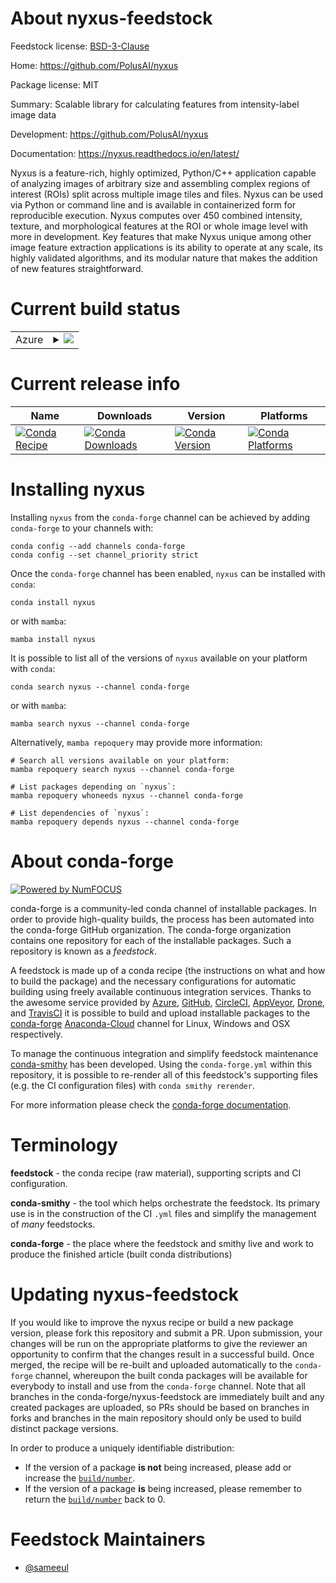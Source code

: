 About nyxus-feedstock
=====================

Feedstock license: [BSD-3-Clause](https://github.com/conda-forge/nyxus-feedstock/blob/main/LICENSE.txt)

Home: https://github.com/PolusAI/nyxus

Package license: MIT

Summary: Scalable library for calculating features from intensity-label image data

Development: https://github.com/PolusAI/nyxus

Documentation: https://nyxus.readthedocs.io/en/latest/

Nyxus is a feature-rich, highly optimized, Python/C++ application capable of analyzing images
of arbitrary size and assembling complex regions of interest (ROIs) split across multiple image
tiles and files. Nyxus can be used via Python or command line and is available in containerized
form for reproducible execution. Nyxus computes over 450 combined intensity, texture, and
morphological features at the ROI or whole image level with more in development.
Key features that make Nyxus unique among other image feature extraction applications is its
ability to operate at any scale, its highly validated algorithms,
and its modular nature that makes the addition of new features straightforward.


Current build status
====================


<table>
    
  <tr>
    <td>Azure</td>
    <td>
      <details>
        <summary>
          <a href="https://dev.azure.com/conda-forge/feedstock-builds/_build/latest?definitionId=17790&branchName=main">
            <img src="https://dev.azure.com/conda-forge/feedstock-builds/_apis/build/status/nyxus-feedstock?branchName=main">
          </a>
        </summary>
        <table>
          <thead><tr><th>Variant</th><th>Status</th></tr></thead>
          <tbody><tr>
              <td>linux_64_c_compiler_version10cuda_compilernvcccuda_compiler_version11.2cxx_compiler_version10libarrow10.0.1numpy1.22python3.10.____cpython</td>
              <td>
                <a href="https://dev.azure.com/conda-forge/feedstock-builds/_build/latest?definitionId=17790&branchName=main">
                  <img src="https://dev.azure.com/conda-forge/feedstock-builds/_apis/build/status/nyxus-feedstock?branchName=main&jobName=linux&configuration=linux%20linux_64_c_compiler_version10cuda_compilernvcccuda_compiler_version11.2cxx_compiler_version10libarrow10.0.1numpy1.22python3.10.____cpython" alt="variant">
                </a>
              </td>
            </tr><tr>
              <td>linux_64_c_compiler_version10cuda_compilernvcccuda_compiler_version11.2cxx_compiler_version10libarrow10.0.1numpy1.22python3.8.____cpython</td>
              <td>
                <a href="https://dev.azure.com/conda-forge/feedstock-builds/_build/latest?definitionId=17790&branchName=main">
                  <img src="https://dev.azure.com/conda-forge/feedstock-builds/_apis/build/status/nyxus-feedstock?branchName=main&jobName=linux&configuration=linux%20linux_64_c_compiler_version10cuda_compilernvcccuda_compiler_version11.2cxx_compiler_version10libarrow10.0.1numpy1.22python3.8.____cpython" alt="variant">
                </a>
              </td>
            </tr><tr>
              <td>linux_64_c_compiler_version10cuda_compilernvcccuda_compiler_version11.2cxx_compiler_version10libarrow10.0.1numpy1.22python3.9.____cpython</td>
              <td>
                <a href="https://dev.azure.com/conda-forge/feedstock-builds/_build/latest?definitionId=17790&branchName=main">
                  <img src="https://dev.azure.com/conda-forge/feedstock-builds/_apis/build/status/nyxus-feedstock?branchName=main&jobName=linux&configuration=linux%20linux_64_c_compiler_version10cuda_compilernvcccuda_compiler_version11.2cxx_compiler_version10libarrow10.0.1numpy1.22python3.9.____cpython" alt="variant">
                </a>
              </td>
            </tr><tr>
              <td>linux_64_c_compiler_version10cuda_compilernvcccuda_compiler_version11.2cxx_compiler_version10libarrow10.0.1numpy1.23python3.11.____cpython</td>
              <td>
                <a href="https://dev.azure.com/conda-forge/feedstock-builds/_build/latest?definitionId=17790&branchName=main">
                  <img src="https://dev.azure.com/conda-forge/feedstock-builds/_apis/build/status/nyxus-feedstock?branchName=main&jobName=linux&configuration=linux%20linux_64_c_compiler_version10cuda_compilernvcccuda_compiler_version11.2cxx_compiler_version10libarrow10.0.1numpy1.23python3.11.____cpython" alt="variant">
                </a>
              </td>
            </tr><tr>
              <td>linux_64_c_compiler_version10cuda_compilernvcccuda_compiler_version11.2cxx_compiler_version10libarrow11.0.0numpy1.22python3.10.____cpython</td>
              <td>
                <a href="https://dev.azure.com/conda-forge/feedstock-builds/_build/latest?definitionId=17790&branchName=main">
                  <img src="https://dev.azure.com/conda-forge/feedstock-builds/_apis/build/status/nyxus-feedstock?branchName=main&jobName=linux&configuration=linux%20linux_64_c_compiler_version10cuda_compilernvcccuda_compiler_version11.2cxx_compiler_version10libarrow11.0.0numpy1.22python3.10.____cpython" alt="variant">
                </a>
              </td>
            </tr><tr>
              <td>linux_64_c_compiler_version10cuda_compilernvcccuda_compiler_version11.2cxx_compiler_version10libarrow11.0.0numpy1.22python3.8.____cpython</td>
              <td>
                <a href="https://dev.azure.com/conda-forge/feedstock-builds/_build/latest?definitionId=17790&branchName=main">
                  <img src="https://dev.azure.com/conda-forge/feedstock-builds/_apis/build/status/nyxus-feedstock?branchName=main&jobName=linux&configuration=linux%20linux_64_c_compiler_version10cuda_compilernvcccuda_compiler_version11.2cxx_compiler_version10libarrow11.0.0numpy1.22python3.8.____cpython" alt="variant">
                </a>
              </td>
            </tr><tr>
              <td>linux_64_c_compiler_version10cuda_compilernvcccuda_compiler_version11.2cxx_compiler_version10libarrow11.0.0numpy1.22python3.9.____cpython</td>
              <td>
                <a href="https://dev.azure.com/conda-forge/feedstock-builds/_build/latest?definitionId=17790&branchName=main">
                  <img src="https://dev.azure.com/conda-forge/feedstock-builds/_apis/build/status/nyxus-feedstock?branchName=main&jobName=linux&configuration=linux%20linux_64_c_compiler_version10cuda_compilernvcccuda_compiler_version11.2cxx_compiler_version10libarrow11.0.0numpy1.22python3.9.____cpython" alt="variant">
                </a>
              </td>
            </tr><tr>
              <td>linux_64_c_compiler_version10cuda_compilernvcccuda_compiler_version11.2cxx_compiler_version10libarrow11.0.0numpy1.23python3.11.____cpython</td>
              <td>
                <a href="https://dev.azure.com/conda-forge/feedstock-builds/_build/latest?definitionId=17790&branchName=main">
                  <img src="https://dev.azure.com/conda-forge/feedstock-builds/_apis/build/status/nyxus-feedstock?branchName=main&jobName=linux&configuration=linux%20linux_64_c_compiler_version10cuda_compilernvcccuda_compiler_version11.2cxx_compiler_version10libarrow11.0.0numpy1.23python3.11.____cpython" alt="variant">
                </a>
              </td>
            </tr><tr>
              <td>linux_64_c_compiler_version10cuda_compilernvcccuda_compiler_version11.2cxx_compiler_version10libarrow12numpy1.22python3.10.____cpython</td>
              <td>
                <a href="https://dev.azure.com/conda-forge/feedstock-builds/_build/latest?definitionId=17790&branchName=main">
                  <img src="https://dev.azure.com/conda-forge/feedstock-builds/_apis/build/status/nyxus-feedstock?branchName=main&jobName=linux&configuration=linux%20linux_64_c_compiler_version10cuda_compilernvcccuda_compiler_version11.2cxx_compiler_version10libarrow12numpy1.22python3.10.____cpython" alt="variant">
                </a>
              </td>
            </tr><tr>
              <td>linux_64_c_compiler_version10cuda_compilernvcccuda_compiler_version11.2cxx_compiler_version10libarrow12numpy1.22python3.8.____cpython</td>
              <td>
                <a href="https://dev.azure.com/conda-forge/feedstock-builds/_build/latest?definitionId=17790&branchName=main">
                  <img src="https://dev.azure.com/conda-forge/feedstock-builds/_apis/build/status/nyxus-feedstock?branchName=main&jobName=linux&configuration=linux%20linux_64_c_compiler_version10cuda_compilernvcccuda_compiler_version11.2cxx_compiler_version10libarrow12numpy1.22python3.8.____cpython" alt="variant">
                </a>
              </td>
            </tr><tr>
              <td>linux_64_c_compiler_version10cuda_compilernvcccuda_compiler_version11.2cxx_compiler_version10libarrow12numpy1.22python3.9.____cpython</td>
              <td>
                <a href="https://dev.azure.com/conda-forge/feedstock-builds/_build/latest?definitionId=17790&branchName=main">
                  <img src="https://dev.azure.com/conda-forge/feedstock-builds/_apis/build/status/nyxus-feedstock?branchName=main&jobName=linux&configuration=linux%20linux_64_c_compiler_version10cuda_compilernvcccuda_compiler_version11.2cxx_compiler_version10libarrow12numpy1.22python3.9.____cpython" alt="variant">
                </a>
              </td>
            </tr><tr>
              <td>linux_64_c_compiler_version10cuda_compilernvcccuda_compiler_version11.2cxx_compiler_version10libarrow12numpy1.23python3.11.____cpython</td>
              <td>
                <a href="https://dev.azure.com/conda-forge/feedstock-builds/_build/latest?definitionId=17790&branchName=main">
                  <img src="https://dev.azure.com/conda-forge/feedstock-builds/_apis/build/status/nyxus-feedstock?branchName=main&jobName=linux&configuration=linux%20linux_64_c_compiler_version10cuda_compilernvcccuda_compiler_version11.2cxx_compiler_version10libarrow12numpy1.23python3.11.____cpython" alt="variant">
                </a>
              </td>
            </tr><tr>
              <td>linux_64_c_compiler_version10cuda_compilernvcccuda_compiler_version11.2cxx_compiler_version10libarrow13numpy1.22python3.10.____cpython</td>
              <td>
                <a href="https://dev.azure.com/conda-forge/feedstock-builds/_build/latest?definitionId=17790&branchName=main">
                  <img src="https://dev.azure.com/conda-forge/feedstock-builds/_apis/build/status/nyxus-feedstock?branchName=main&jobName=linux&configuration=linux%20linux_64_c_compiler_version10cuda_compilernvcccuda_compiler_version11.2cxx_compiler_version10libarrow13numpy1.22python3.10.____cpython" alt="variant">
                </a>
              </td>
            </tr><tr>
              <td>linux_64_c_compiler_version10cuda_compilernvcccuda_compiler_version11.2cxx_compiler_version10libarrow13numpy1.22python3.8.____cpython</td>
              <td>
                <a href="https://dev.azure.com/conda-forge/feedstock-builds/_build/latest?definitionId=17790&branchName=main">
                  <img src="https://dev.azure.com/conda-forge/feedstock-builds/_apis/build/status/nyxus-feedstock?branchName=main&jobName=linux&configuration=linux%20linux_64_c_compiler_version10cuda_compilernvcccuda_compiler_version11.2cxx_compiler_version10libarrow13numpy1.22python3.8.____cpython" alt="variant">
                </a>
              </td>
            </tr><tr>
              <td>linux_64_c_compiler_version10cuda_compilernvcccuda_compiler_version11.2cxx_compiler_version10libarrow13numpy1.22python3.9.____cpython</td>
              <td>
                <a href="https://dev.azure.com/conda-forge/feedstock-builds/_build/latest?definitionId=17790&branchName=main">
                  <img src="https://dev.azure.com/conda-forge/feedstock-builds/_apis/build/status/nyxus-feedstock?branchName=main&jobName=linux&configuration=linux%20linux_64_c_compiler_version10cuda_compilernvcccuda_compiler_version11.2cxx_compiler_version10libarrow13numpy1.22python3.9.____cpython" alt="variant">
                </a>
              </td>
            </tr><tr>
              <td>linux_64_c_compiler_version10cuda_compilernvcccuda_compiler_version11.2cxx_compiler_version10libarrow13numpy1.23python3.11.____cpython</td>
              <td>
                <a href="https://dev.azure.com/conda-forge/feedstock-builds/_build/latest?definitionId=17790&branchName=main">
                  <img src="https://dev.azure.com/conda-forge/feedstock-builds/_apis/build/status/nyxus-feedstock?branchName=main&jobName=linux&configuration=linux%20linux_64_c_compiler_version10cuda_compilernvcccuda_compiler_version11.2cxx_compiler_version10libarrow13numpy1.23python3.11.____cpython" alt="variant">
                </a>
              </td>
            </tr><tr>
              <td>linux_64_c_compiler_version11cuda_compilernvcccuda_compiler_version11.8cxx_compiler_version11libarrow10.0.1numpy1.22python3.10.____cpython</td>
              <td>
                <a href="https://dev.azure.com/conda-forge/feedstock-builds/_build/latest?definitionId=17790&branchName=main">
                  <img src="https://dev.azure.com/conda-forge/feedstock-builds/_apis/build/status/nyxus-feedstock?branchName=main&jobName=linux&configuration=linux%20linux_64_c_compiler_version11cuda_compilernvcccuda_compiler_version11.8cxx_compiler_version11libarrow10.0.1numpy1.22python3.10.____cpython" alt="variant">
                </a>
              </td>
            </tr><tr>
              <td>linux_64_c_compiler_version11cuda_compilernvcccuda_compiler_version11.8cxx_compiler_version11libarrow10.0.1numpy1.22python3.8.____cpython</td>
              <td>
                <a href="https://dev.azure.com/conda-forge/feedstock-builds/_build/latest?definitionId=17790&branchName=main">
                  <img src="https://dev.azure.com/conda-forge/feedstock-builds/_apis/build/status/nyxus-feedstock?branchName=main&jobName=linux&configuration=linux%20linux_64_c_compiler_version11cuda_compilernvcccuda_compiler_version11.8cxx_compiler_version11libarrow10.0.1numpy1.22python3.8.____cpython" alt="variant">
                </a>
              </td>
            </tr><tr>
              <td>linux_64_c_compiler_version11cuda_compilernvcccuda_compiler_version11.8cxx_compiler_version11libarrow10.0.1numpy1.22python3.9.____cpython</td>
              <td>
                <a href="https://dev.azure.com/conda-forge/feedstock-builds/_build/latest?definitionId=17790&branchName=main">
                  <img src="https://dev.azure.com/conda-forge/feedstock-builds/_apis/build/status/nyxus-feedstock?branchName=main&jobName=linux&configuration=linux%20linux_64_c_compiler_version11cuda_compilernvcccuda_compiler_version11.8cxx_compiler_version11libarrow10.0.1numpy1.22python3.9.____cpython" alt="variant">
                </a>
              </td>
            </tr><tr>
              <td>linux_64_c_compiler_version11cuda_compilernvcccuda_compiler_version11.8cxx_compiler_version11libarrow10.0.1numpy1.23python3.11.____cpython</td>
              <td>
                <a href="https://dev.azure.com/conda-forge/feedstock-builds/_build/latest?definitionId=17790&branchName=main">
                  <img src="https://dev.azure.com/conda-forge/feedstock-builds/_apis/build/status/nyxus-feedstock?branchName=main&jobName=linux&configuration=linux%20linux_64_c_compiler_version11cuda_compilernvcccuda_compiler_version11.8cxx_compiler_version11libarrow10.0.1numpy1.23python3.11.____cpython" alt="variant">
                </a>
              </td>
            </tr><tr>
              <td>linux_64_c_compiler_version11cuda_compilernvcccuda_compiler_version11.8cxx_compiler_version11libarrow11.0.0numpy1.22python3.10.____cpython</td>
              <td>
                <a href="https://dev.azure.com/conda-forge/feedstock-builds/_build/latest?definitionId=17790&branchName=main">
                  <img src="https://dev.azure.com/conda-forge/feedstock-builds/_apis/build/status/nyxus-feedstock?branchName=main&jobName=linux&configuration=linux%20linux_64_c_compiler_version11cuda_compilernvcccuda_compiler_version11.8cxx_compiler_version11libarrow11.0.0numpy1.22python3.10.____cpython" alt="variant">
                </a>
              </td>
            </tr><tr>
              <td>linux_64_c_compiler_version11cuda_compilernvcccuda_compiler_version11.8cxx_compiler_version11libarrow11.0.0numpy1.22python3.8.____cpython</td>
              <td>
                <a href="https://dev.azure.com/conda-forge/feedstock-builds/_build/latest?definitionId=17790&branchName=main">
                  <img src="https://dev.azure.com/conda-forge/feedstock-builds/_apis/build/status/nyxus-feedstock?branchName=main&jobName=linux&configuration=linux%20linux_64_c_compiler_version11cuda_compilernvcccuda_compiler_version11.8cxx_compiler_version11libarrow11.0.0numpy1.22python3.8.____cpython" alt="variant">
                </a>
              </td>
            </tr><tr>
              <td>linux_64_c_compiler_version11cuda_compilernvcccuda_compiler_version11.8cxx_compiler_version11libarrow11.0.0numpy1.22python3.9.____cpython</td>
              <td>
                <a href="https://dev.azure.com/conda-forge/feedstock-builds/_build/latest?definitionId=17790&branchName=main">
                  <img src="https://dev.azure.com/conda-forge/feedstock-builds/_apis/build/status/nyxus-feedstock?branchName=main&jobName=linux&configuration=linux%20linux_64_c_compiler_version11cuda_compilernvcccuda_compiler_version11.8cxx_compiler_version11libarrow11.0.0numpy1.22python3.9.____cpython" alt="variant">
                </a>
              </td>
            </tr><tr>
              <td>linux_64_c_compiler_version11cuda_compilernvcccuda_compiler_version11.8cxx_compiler_version11libarrow11.0.0numpy1.23python3.11.____cpython</td>
              <td>
                <a href="https://dev.azure.com/conda-forge/feedstock-builds/_build/latest?definitionId=17790&branchName=main">
                  <img src="https://dev.azure.com/conda-forge/feedstock-builds/_apis/build/status/nyxus-feedstock?branchName=main&jobName=linux&configuration=linux%20linux_64_c_compiler_version11cuda_compilernvcccuda_compiler_version11.8cxx_compiler_version11libarrow11.0.0numpy1.23python3.11.____cpython" alt="variant">
                </a>
              </td>
            </tr><tr>
              <td>linux_64_c_compiler_version11cuda_compilernvcccuda_compiler_version11.8cxx_compiler_version11libarrow12numpy1.22python3.10.____cpython</td>
              <td>
                <a href="https://dev.azure.com/conda-forge/feedstock-builds/_build/latest?definitionId=17790&branchName=main">
                  <img src="https://dev.azure.com/conda-forge/feedstock-builds/_apis/build/status/nyxus-feedstock?branchName=main&jobName=linux&configuration=linux%20linux_64_c_compiler_version11cuda_compilernvcccuda_compiler_version11.8cxx_compiler_version11libarrow12numpy1.22python3.10.____cpython" alt="variant">
                </a>
              </td>
            </tr><tr>
              <td>linux_64_c_compiler_version11cuda_compilernvcccuda_compiler_version11.8cxx_compiler_version11libarrow12numpy1.22python3.8.____cpython</td>
              <td>
                <a href="https://dev.azure.com/conda-forge/feedstock-builds/_build/latest?definitionId=17790&branchName=main">
                  <img src="https://dev.azure.com/conda-forge/feedstock-builds/_apis/build/status/nyxus-feedstock?branchName=main&jobName=linux&configuration=linux%20linux_64_c_compiler_version11cuda_compilernvcccuda_compiler_version11.8cxx_compiler_version11libarrow12numpy1.22python3.8.____cpython" alt="variant">
                </a>
              </td>
            </tr><tr>
              <td>linux_64_c_compiler_version11cuda_compilernvcccuda_compiler_version11.8cxx_compiler_version11libarrow12numpy1.22python3.9.____cpython</td>
              <td>
                <a href="https://dev.azure.com/conda-forge/feedstock-builds/_build/latest?definitionId=17790&branchName=main">
                  <img src="https://dev.azure.com/conda-forge/feedstock-builds/_apis/build/status/nyxus-feedstock?branchName=main&jobName=linux&configuration=linux%20linux_64_c_compiler_version11cuda_compilernvcccuda_compiler_version11.8cxx_compiler_version11libarrow12numpy1.22python3.9.____cpython" alt="variant">
                </a>
              </td>
            </tr><tr>
              <td>linux_64_c_compiler_version11cuda_compilernvcccuda_compiler_version11.8cxx_compiler_version11libarrow12numpy1.23python3.11.____cpython</td>
              <td>
                <a href="https://dev.azure.com/conda-forge/feedstock-builds/_build/latest?definitionId=17790&branchName=main">
                  <img src="https://dev.azure.com/conda-forge/feedstock-builds/_apis/build/status/nyxus-feedstock?branchName=main&jobName=linux&configuration=linux%20linux_64_c_compiler_version11cuda_compilernvcccuda_compiler_version11.8cxx_compiler_version11libarrow12numpy1.23python3.11.____cpython" alt="variant">
                </a>
              </td>
            </tr><tr>
              <td>linux_64_c_compiler_version11cuda_compilernvcccuda_compiler_version11.8cxx_compiler_version11libarrow13numpy1.22python3.10.____cpython</td>
              <td>
                <a href="https://dev.azure.com/conda-forge/feedstock-builds/_build/latest?definitionId=17790&branchName=main">
                  <img src="https://dev.azure.com/conda-forge/feedstock-builds/_apis/build/status/nyxus-feedstock?branchName=main&jobName=linux&configuration=linux%20linux_64_c_compiler_version11cuda_compilernvcccuda_compiler_version11.8cxx_compiler_version11libarrow13numpy1.22python3.10.____cpython" alt="variant">
                </a>
              </td>
            </tr><tr>
              <td>linux_64_c_compiler_version11cuda_compilernvcccuda_compiler_version11.8cxx_compiler_version11libarrow13numpy1.22python3.8.____cpython</td>
              <td>
                <a href="https://dev.azure.com/conda-forge/feedstock-builds/_build/latest?definitionId=17790&branchName=main">
                  <img src="https://dev.azure.com/conda-forge/feedstock-builds/_apis/build/status/nyxus-feedstock?branchName=main&jobName=linux&configuration=linux%20linux_64_c_compiler_version11cuda_compilernvcccuda_compiler_version11.8cxx_compiler_version11libarrow13numpy1.22python3.8.____cpython" alt="variant">
                </a>
              </td>
            </tr><tr>
              <td>linux_64_c_compiler_version11cuda_compilernvcccuda_compiler_version11.8cxx_compiler_version11libarrow13numpy1.22python3.9.____cpython</td>
              <td>
                <a href="https://dev.azure.com/conda-forge/feedstock-builds/_build/latest?definitionId=17790&branchName=main">
                  <img src="https://dev.azure.com/conda-forge/feedstock-builds/_apis/build/status/nyxus-feedstock?branchName=main&jobName=linux&configuration=linux%20linux_64_c_compiler_version11cuda_compilernvcccuda_compiler_version11.8cxx_compiler_version11libarrow13numpy1.22python3.9.____cpython" alt="variant">
                </a>
              </td>
            </tr><tr>
              <td>linux_64_c_compiler_version11cuda_compilernvcccuda_compiler_version11.8cxx_compiler_version11libarrow13numpy1.23python3.11.____cpython</td>
              <td>
                <a href="https://dev.azure.com/conda-forge/feedstock-builds/_build/latest?definitionId=17790&branchName=main">
                  <img src="https://dev.azure.com/conda-forge/feedstock-builds/_apis/build/status/nyxus-feedstock?branchName=main&jobName=linux&configuration=linux%20linux_64_c_compiler_version11cuda_compilernvcccuda_compiler_version11.8cxx_compiler_version11libarrow13numpy1.23python3.11.____cpython" alt="variant">
                </a>
              </td>
            </tr><tr>
              <td>linux_64_c_compiler_version12cuda_compilerNonecuda_compiler_versionNonecxx_compiler_version12libarrow10.0.1numpy1.22python3.10.____cpython</td>
              <td>
                <a href="https://dev.azure.com/conda-forge/feedstock-builds/_build/latest?definitionId=17790&branchName=main">
                  <img src="https://dev.azure.com/conda-forge/feedstock-builds/_apis/build/status/nyxus-feedstock?branchName=main&jobName=linux&configuration=linux%20linux_64_c_compiler_version12cuda_compilerNonecuda_compiler_versionNonecxx_compiler_version12libarrow10.0.1numpy1.22python3.10.____cpython" alt="variant">
                </a>
              </td>
            </tr><tr>
              <td>linux_64_c_compiler_version12cuda_compilerNonecuda_compiler_versionNonecxx_compiler_version12libarrow10.0.1numpy1.22python3.8.____cpython</td>
              <td>
                <a href="https://dev.azure.com/conda-forge/feedstock-builds/_build/latest?definitionId=17790&branchName=main">
                  <img src="https://dev.azure.com/conda-forge/feedstock-builds/_apis/build/status/nyxus-feedstock?branchName=main&jobName=linux&configuration=linux%20linux_64_c_compiler_version12cuda_compilerNonecuda_compiler_versionNonecxx_compiler_version12libarrow10.0.1numpy1.22python3.8.____cpython" alt="variant">
                </a>
              </td>
            </tr><tr>
              <td>linux_64_c_compiler_version12cuda_compilerNonecuda_compiler_versionNonecxx_compiler_version12libarrow10.0.1numpy1.22python3.9.____cpython</td>
              <td>
                <a href="https://dev.azure.com/conda-forge/feedstock-builds/_build/latest?definitionId=17790&branchName=main">
                  <img src="https://dev.azure.com/conda-forge/feedstock-builds/_apis/build/status/nyxus-feedstock?branchName=main&jobName=linux&configuration=linux%20linux_64_c_compiler_version12cuda_compilerNonecuda_compiler_versionNonecxx_compiler_version12libarrow10.0.1numpy1.22python3.9.____cpython" alt="variant">
                </a>
              </td>
            </tr><tr>
              <td>linux_64_c_compiler_version12cuda_compilerNonecuda_compiler_versionNonecxx_compiler_version12libarrow10.0.1numpy1.23python3.11.____cpython</td>
              <td>
                <a href="https://dev.azure.com/conda-forge/feedstock-builds/_build/latest?definitionId=17790&branchName=main">
                  <img src="https://dev.azure.com/conda-forge/feedstock-builds/_apis/build/status/nyxus-feedstock?branchName=main&jobName=linux&configuration=linux%20linux_64_c_compiler_version12cuda_compilerNonecuda_compiler_versionNonecxx_compiler_version12libarrow10.0.1numpy1.23python3.11.____cpython" alt="variant">
                </a>
              </td>
            </tr><tr>
              <td>linux_64_c_compiler_version12cuda_compilerNonecuda_compiler_versionNonecxx_compiler_version12libarrow11.0.0numpy1.22python3.10.____cpython</td>
              <td>
                <a href="https://dev.azure.com/conda-forge/feedstock-builds/_build/latest?definitionId=17790&branchName=main">
                  <img src="https://dev.azure.com/conda-forge/feedstock-builds/_apis/build/status/nyxus-feedstock?branchName=main&jobName=linux&configuration=linux%20linux_64_c_compiler_version12cuda_compilerNonecuda_compiler_versionNonecxx_compiler_version12libarrow11.0.0numpy1.22python3.10.____cpython" alt="variant">
                </a>
              </td>
            </tr><tr>
              <td>linux_64_c_compiler_version12cuda_compilerNonecuda_compiler_versionNonecxx_compiler_version12libarrow11.0.0numpy1.22python3.8.____cpython</td>
              <td>
                <a href="https://dev.azure.com/conda-forge/feedstock-builds/_build/latest?definitionId=17790&branchName=main">
                  <img src="https://dev.azure.com/conda-forge/feedstock-builds/_apis/build/status/nyxus-feedstock?branchName=main&jobName=linux&configuration=linux%20linux_64_c_compiler_version12cuda_compilerNonecuda_compiler_versionNonecxx_compiler_version12libarrow11.0.0numpy1.22python3.8.____cpython" alt="variant">
                </a>
              </td>
            </tr><tr>
              <td>linux_64_c_compiler_version12cuda_compilerNonecuda_compiler_versionNonecxx_compiler_version12libarrow11.0.0numpy1.22python3.9.____cpython</td>
              <td>
                <a href="https://dev.azure.com/conda-forge/feedstock-builds/_build/latest?definitionId=17790&branchName=main">
                  <img src="https://dev.azure.com/conda-forge/feedstock-builds/_apis/build/status/nyxus-feedstock?branchName=main&jobName=linux&configuration=linux%20linux_64_c_compiler_version12cuda_compilerNonecuda_compiler_versionNonecxx_compiler_version12libarrow11.0.0numpy1.22python3.9.____cpython" alt="variant">
                </a>
              </td>
            </tr><tr>
              <td>linux_64_c_compiler_version12cuda_compilerNonecuda_compiler_versionNonecxx_compiler_version12libarrow11.0.0numpy1.23python3.11.____cpython</td>
              <td>
                <a href="https://dev.azure.com/conda-forge/feedstock-builds/_build/latest?definitionId=17790&branchName=main">
                  <img src="https://dev.azure.com/conda-forge/feedstock-builds/_apis/build/status/nyxus-feedstock?branchName=main&jobName=linux&configuration=linux%20linux_64_c_compiler_version12cuda_compilerNonecuda_compiler_versionNonecxx_compiler_version12libarrow11.0.0numpy1.23python3.11.____cpython" alt="variant">
                </a>
              </td>
            </tr><tr>
              <td>linux_64_c_compiler_version12cuda_compilerNonecuda_compiler_versionNonecxx_compiler_version12libarrow12numpy1.22python3.10.____cpython</td>
              <td>
                <a href="https://dev.azure.com/conda-forge/feedstock-builds/_build/latest?definitionId=17790&branchName=main">
                  <img src="https://dev.azure.com/conda-forge/feedstock-builds/_apis/build/status/nyxus-feedstock?branchName=main&jobName=linux&configuration=linux%20linux_64_c_compiler_version12cuda_compilerNonecuda_compiler_versionNonecxx_compiler_version12libarrow12numpy1.22python3.10.____cpython" alt="variant">
                </a>
              </td>
            </tr><tr>
              <td>linux_64_c_compiler_version12cuda_compilerNonecuda_compiler_versionNonecxx_compiler_version12libarrow12numpy1.22python3.8.____cpython</td>
              <td>
                <a href="https://dev.azure.com/conda-forge/feedstock-builds/_build/latest?definitionId=17790&branchName=main">
                  <img src="https://dev.azure.com/conda-forge/feedstock-builds/_apis/build/status/nyxus-feedstock?branchName=main&jobName=linux&configuration=linux%20linux_64_c_compiler_version12cuda_compilerNonecuda_compiler_versionNonecxx_compiler_version12libarrow12numpy1.22python3.8.____cpython" alt="variant">
                </a>
              </td>
            </tr><tr>
              <td>linux_64_c_compiler_version12cuda_compilerNonecuda_compiler_versionNonecxx_compiler_version12libarrow12numpy1.22python3.9.____cpython</td>
              <td>
                <a href="https://dev.azure.com/conda-forge/feedstock-builds/_build/latest?definitionId=17790&branchName=main">
                  <img src="https://dev.azure.com/conda-forge/feedstock-builds/_apis/build/status/nyxus-feedstock?branchName=main&jobName=linux&configuration=linux%20linux_64_c_compiler_version12cuda_compilerNonecuda_compiler_versionNonecxx_compiler_version12libarrow12numpy1.22python3.9.____cpython" alt="variant">
                </a>
              </td>
            </tr><tr>
              <td>linux_64_c_compiler_version12cuda_compilerNonecuda_compiler_versionNonecxx_compiler_version12libarrow12numpy1.23python3.11.____cpython</td>
              <td>
                <a href="https://dev.azure.com/conda-forge/feedstock-builds/_build/latest?definitionId=17790&branchName=main">
                  <img src="https://dev.azure.com/conda-forge/feedstock-builds/_apis/build/status/nyxus-feedstock?branchName=main&jobName=linux&configuration=linux%20linux_64_c_compiler_version12cuda_compilerNonecuda_compiler_versionNonecxx_compiler_version12libarrow12numpy1.23python3.11.____cpython" alt="variant">
                </a>
              </td>
            </tr><tr>
              <td>linux_64_c_compiler_version12cuda_compilerNonecuda_compiler_versionNonecxx_compiler_version12libarrow13numpy1.22python3.10.____cpython</td>
              <td>
                <a href="https://dev.azure.com/conda-forge/feedstock-builds/_build/latest?definitionId=17790&branchName=main">
                  <img src="https://dev.azure.com/conda-forge/feedstock-builds/_apis/build/status/nyxus-feedstock?branchName=main&jobName=linux&configuration=linux%20linux_64_c_compiler_version12cuda_compilerNonecuda_compiler_versionNonecxx_compiler_version12libarrow13numpy1.22python3.10.____cpython" alt="variant">
                </a>
              </td>
            </tr><tr>
              <td>linux_64_c_compiler_version12cuda_compilerNonecuda_compiler_versionNonecxx_compiler_version12libarrow13numpy1.22python3.8.____cpython</td>
              <td>
                <a href="https://dev.azure.com/conda-forge/feedstock-builds/_build/latest?definitionId=17790&branchName=main">
                  <img src="https://dev.azure.com/conda-forge/feedstock-builds/_apis/build/status/nyxus-feedstock?branchName=main&jobName=linux&configuration=linux%20linux_64_c_compiler_version12cuda_compilerNonecuda_compiler_versionNonecxx_compiler_version12libarrow13numpy1.22python3.8.____cpython" alt="variant">
                </a>
              </td>
            </tr><tr>
              <td>linux_64_c_compiler_version12cuda_compilerNonecuda_compiler_versionNonecxx_compiler_version12libarrow13numpy1.22python3.9.____cpython</td>
              <td>
                <a href="https://dev.azure.com/conda-forge/feedstock-builds/_build/latest?definitionId=17790&branchName=main">
                  <img src="https://dev.azure.com/conda-forge/feedstock-builds/_apis/build/status/nyxus-feedstock?branchName=main&jobName=linux&configuration=linux%20linux_64_c_compiler_version12cuda_compilerNonecuda_compiler_versionNonecxx_compiler_version12libarrow13numpy1.22python3.9.____cpython" alt="variant">
                </a>
              </td>
            </tr><tr>
              <td>linux_64_c_compiler_version12cuda_compilerNonecuda_compiler_versionNonecxx_compiler_version12libarrow13numpy1.23python3.11.____cpython</td>
              <td>
                <a href="https://dev.azure.com/conda-forge/feedstock-builds/_build/latest?definitionId=17790&branchName=main">
                  <img src="https://dev.azure.com/conda-forge/feedstock-builds/_apis/build/status/nyxus-feedstock?branchName=main&jobName=linux&configuration=linux%20linux_64_c_compiler_version12cuda_compilerNonecuda_compiler_versionNonecxx_compiler_version12libarrow13numpy1.23python3.11.____cpython" alt="variant">
                </a>
              </td>
            </tr><tr>
              <td>linux_64_c_compiler_version12cuda_compilercuda-nvcccuda_compiler_version12.0cxx_compiler_version12libarrow10.0.1numpy1.22python3.10.____cpython</td>
              <td>
                <a href="https://dev.azure.com/conda-forge/feedstock-builds/_build/latest?definitionId=17790&branchName=main">
                  <img src="https://dev.azure.com/conda-forge/feedstock-builds/_apis/build/status/nyxus-feedstock?branchName=main&jobName=linux&configuration=linux%20linux_64_c_compiler_version12cuda_compilercuda-nvcccuda_compiler_version12.0cxx_compiler_version12libarrow10.0.1numpy1.22python3.10.____cpython" alt="variant">
                </a>
              </td>
            </tr><tr>
              <td>linux_64_c_compiler_version12cuda_compilercuda-nvcccuda_compiler_version12.0cxx_compiler_version12libarrow10.0.1numpy1.22python3.8.____cpython</td>
              <td>
                <a href="https://dev.azure.com/conda-forge/feedstock-builds/_build/latest?definitionId=17790&branchName=main">
                  <img src="https://dev.azure.com/conda-forge/feedstock-builds/_apis/build/status/nyxus-feedstock?branchName=main&jobName=linux&configuration=linux%20linux_64_c_compiler_version12cuda_compilercuda-nvcccuda_compiler_version12.0cxx_compiler_version12libarrow10.0.1numpy1.22python3.8.____cpython" alt="variant">
                </a>
              </td>
            </tr><tr>
              <td>linux_64_c_compiler_version12cuda_compilercuda-nvcccuda_compiler_version12.0cxx_compiler_version12libarrow10.0.1numpy1.22python3.9.____cpython</td>
              <td>
                <a href="https://dev.azure.com/conda-forge/feedstock-builds/_build/latest?definitionId=17790&branchName=main">
                  <img src="https://dev.azure.com/conda-forge/feedstock-builds/_apis/build/status/nyxus-feedstock?branchName=main&jobName=linux&configuration=linux%20linux_64_c_compiler_version12cuda_compilercuda-nvcccuda_compiler_version12.0cxx_compiler_version12libarrow10.0.1numpy1.22python3.9.____cpython" alt="variant">
                </a>
              </td>
            </tr><tr>
              <td>linux_64_c_compiler_version12cuda_compilercuda-nvcccuda_compiler_version12.0cxx_compiler_version12libarrow10.0.1numpy1.23python3.11.____cpython</td>
              <td>
                <a href="https://dev.azure.com/conda-forge/feedstock-builds/_build/latest?definitionId=17790&branchName=main">
                  <img src="https://dev.azure.com/conda-forge/feedstock-builds/_apis/build/status/nyxus-feedstock?branchName=main&jobName=linux&configuration=linux%20linux_64_c_compiler_version12cuda_compilercuda-nvcccuda_compiler_version12.0cxx_compiler_version12libarrow10.0.1numpy1.23python3.11.____cpython" alt="variant">
                </a>
              </td>
            </tr><tr>
              <td>linux_64_c_compiler_version12cuda_compilercuda-nvcccuda_compiler_version12.0cxx_compiler_version12libarrow11.0.0numpy1.22python3.10.____cpython</td>
              <td>
                <a href="https://dev.azure.com/conda-forge/feedstock-builds/_build/latest?definitionId=17790&branchName=main">
                  <img src="https://dev.azure.com/conda-forge/feedstock-builds/_apis/build/status/nyxus-feedstock?branchName=main&jobName=linux&configuration=linux%20linux_64_c_compiler_version12cuda_compilercuda-nvcccuda_compiler_version12.0cxx_compiler_version12libarrow11.0.0numpy1.22python3.10.____cpython" alt="variant">
                </a>
              </td>
            </tr><tr>
              <td>linux_64_c_compiler_version12cuda_compilercuda-nvcccuda_compiler_version12.0cxx_compiler_version12libarrow11.0.0numpy1.22python3.8.____cpython</td>
              <td>
                <a href="https://dev.azure.com/conda-forge/feedstock-builds/_build/latest?definitionId=17790&branchName=main">
                  <img src="https://dev.azure.com/conda-forge/feedstock-builds/_apis/build/status/nyxus-feedstock?branchName=main&jobName=linux&configuration=linux%20linux_64_c_compiler_version12cuda_compilercuda-nvcccuda_compiler_version12.0cxx_compiler_version12libarrow11.0.0numpy1.22python3.8.____cpython" alt="variant">
                </a>
              </td>
            </tr><tr>
              <td>linux_64_c_compiler_version12cuda_compilercuda-nvcccuda_compiler_version12.0cxx_compiler_version12libarrow11.0.0numpy1.22python3.9.____cpython</td>
              <td>
                <a href="https://dev.azure.com/conda-forge/feedstock-builds/_build/latest?definitionId=17790&branchName=main">
                  <img src="https://dev.azure.com/conda-forge/feedstock-builds/_apis/build/status/nyxus-feedstock?branchName=main&jobName=linux&configuration=linux%20linux_64_c_compiler_version12cuda_compilercuda-nvcccuda_compiler_version12.0cxx_compiler_version12libarrow11.0.0numpy1.22python3.9.____cpython" alt="variant">
                </a>
              </td>
            </tr><tr>
              <td>linux_64_c_compiler_version12cuda_compilercuda-nvcccuda_compiler_version12.0cxx_compiler_version12libarrow11.0.0numpy1.23python3.11.____cpython</td>
              <td>
                <a href="https://dev.azure.com/conda-forge/feedstock-builds/_build/latest?definitionId=17790&branchName=main">
                  <img src="https://dev.azure.com/conda-forge/feedstock-builds/_apis/build/status/nyxus-feedstock?branchName=main&jobName=linux&configuration=linux%20linux_64_c_compiler_version12cuda_compilercuda-nvcccuda_compiler_version12.0cxx_compiler_version12libarrow11.0.0numpy1.23python3.11.____cpython" alt="variant">
                </a>
              </td>
            </tr><tr>
              <td>linux_64_c_compiler_version12cuda_compilercuda-nvcccuda_compiler_version12.0cxx_compiler_version12libarrow12numpy1.22python3.10.____cpython</td>
              <td>
                <a href="https://dev.azure.com/conda-forge/feedstock-builds/_build/latest?definitionId=17790&branchName=main">
                  <img src="https://dev.azure.com/conda-forge/feedstock-builds/_apis/build/status/nyxus-feedstock?branchName=main&jobName=linux&configuration=linux%20linux_64_c_compiler_version12cuda_compilercuda-nvcccuda_compiler_version12.0cxx_compiler_version12libarrow12numpy1.22python3.10.____cpython" alt="variant">
                </a>
              </td>
            </tr><tr>
              <td>linux_64_c_compiler_version12cuda_compilercuda-nvcccuda_compiler_version12.0cxx_compiler_version12libarrow12numpy1.22python3.8.____cpython</td>
              <td>
                <a href="https://dev.azure.com/conda-forge/feedstock-builds/_build/latest?definitionId=17790&branchName=main">
                  <img src="https://dev.azure.com/conda-forge/feedstock-builds/_apis/build/status/nyxus-feedstock?branchName=main&jobName=linux&configuration=linux%20linux_64_c_compiler_version12cuda_compilercuda-nvcccuda_compiler_version12.0cxx_compiler_version12libarrow12numpy1.22python3.8.____cpython" alt="variant">
                </a>
              </td>
            </tr><tr>
              <td>linux_64_c_compiler_version12cuda_compilercuda-nvcccuda_compiler_version12.0cxx_compiler_version12libarrow12numpy1.22python3.9.____cpython</td>
              <td>
                <a href="https://dev.azure.com/conda-forge/feedstock-builds/_build/latest?definitionId=17790&branchName=main">
                  <img src="https://dev.azure.com/conda-forge/feedstock-builds/_apis/build/status/nyxus-feedstock?branchName=main&jobName=linux&configuration=linux%20linux_64_c_compiler_version12cuda_compilercuda-nvcccuda_compiler_version12.0cxx_compiler_version12libarrow12numpy1.22python3.9.____cpython" alt="variant">
                </a>
              </td>
            </tr><tr>
              <td>linux_64_c_compiler_version12cuda_compilercuda-nvcccuda_compiler_version12.0cxx_compiler_version12libarrow12numpy1.23python3.11.____cpython</td>
              <td>
                <a href="https://dev.azure.com/conda-forge/feedstock-builds/_build/latest?definitionId=17790&branchName=main">
                  <img src="https://dev.azure.com/conda-forge/feedstock-builds/_apis/build/status/nyxus-feedstock?branchName=main&jobName=linux&configuration=linux%20linux_64_c_compiler_version12cuda_compilercuda-nvcccuda_compiler_version12.0cxx_compiler_version12libarrow12numpy1.23python3.11.____cpython" alt="variant">
                </a>
              </td>
            </tr><tr>
              <td>linux_64_c_compiler_version12cuda_compilercuda-nvcccuda_compiler_version12.0cxx_compiler_version12libarrow13numpy1.22python3.10.____cpython</td>
              <td>
                <a href="https://dev.azure.com/conda-forge/feedstock-builds/_build/latest?definitionId=17790&branchName=main">
                  <img src="https://dev.azure.com/conda-forge/feedstock-builds/_apis/build/status/nyxus-feedstock?branchName=main&jobName=linux&configuration=linux%20linux_64_c_compiler_version12cuda_compilercuda-nvcccuda_compiler_version12.0cxx_compiler_version12libarrow13numpy1.22python3.10.____cpython" alt="variant">
                </a>
              </td>
            </tr><tr>
              <td>linux_64_c_compiler_version12cuda_compilercuda-nvcccuda_compiler_version12.0cxx_compiler_version12libarrow13numpy1.22python3.8.____cpython</td>
              <td>
                <a href="https://dev.azure.com/conda-forge/feedstock-builds/_build/latest?definitionId=17790&branchName=main">
                  <img src="https://dev.azure.com/conda-forge/feedstock-builds/_apis/build/status/nyxus-feedstock?branchName=main&jobName=linux&configuration=linux%20linux_64_c_compiler_version12cuda_compilercuda-nvcccuda_compiler_version12.0cxx_compiler_version12libarrow13numpy1.22python3.8.____cpython" alt="variant">
                </a>
              </td>
            </tr><tr>
              <td>linux_64_c_compiler_version12cuda_compilercuda-nvcccuda_compiler_version12.0cxx_compiler_version12libarrow13numpy1.22python3.9.____cpython</td>
              <td>
                <a href="https://dev.azure.com/conda-forge/feedstock-builds/_build/latest?definitionId=17790&branchName=main">
                  <img src="https://dev.azure.com/conda-forge/feedstock-builds/_apis/build/status/nyxus-feedstock?branchName=main&jobName=linux&configuration=linux%20linux_64_c_compiler_version12cuda_compilercuda-nvcccuda_compiler_version12.0cxx_compiler_version12libarrow13numpy1.22python3.9.____cpython" alt="variant">
                </a>
              </td>
            </tr><tr>
              <td>linux_64_c_compiler_version12cuda_compilercuda-nvcccuda_compiler_version12.0cxx_compiler_version12libarrow13numpy1.23python3.11.____cpython</td>
              <td>
                <a href="https://dev.azure.com/conda-forge/feedstock-builds/_build/latest?definitionId=17790&branchName=main">
                  <img src="https://dev.azure.com/conda-forge/feedstock-builds/_apis/build/status/nyxus-feedstock?branchName=main&jobName=linux&configuration=linux%20linux_64_c_compiler_version12cuda_compilercuda-nvcccuda_compiler_version12.0cxx_compiler_version12libarrow13numpy1.23python3.11.____cpython" alt="variant">
                </a>
              </td>
            </tr><tr>
              <td>osx_64_libarrow10.0.1numpy1.22python3.10.____cpython</td>
              <td>
                <a href="https://dev.azure.com/conda-forge/feedstock-builds/_build/latest?definitionId=17790&branchName=main">
                  <img src="https://dev.azure.com/conda-forge/feedstock-builds/_apis/build/status/nyxus-feedstock?branchName=main&jobName=osx&configuration=osx%20osx_64_libarrow10.0.1numpy1.22python3.10.____cpython" alt="variant">
                </a>
              </td>
            </tr><tr>
              <td>osx_64_libarrow10.0.1numpy1.22python3.8.____cpython</td>
              <td>
                <a href="https://dev.azure.com/conda-forge/feedstock-builds/_build/latest?definitionId=17790&branchName=main">
                  <img src="https://dev.azure.com/conda-forge/feedstock-builds/_apis/build/status/nyxus-feedstock?branchName=main&jobName=osx&configuration=osx%20osx_64_libarrow10.0.1numpy1.22python3.8.____cpython" alt="variant">
                </a>
              </td>
            </tr><tr>
              <td>osx_64_libarrow10.0.1numpy1.22python3.9.____cpython</td>
              <td>
                <a href="https://dev.azure.com/conda-forge/feedstock-builds/_build/latest?definitionId=17790&branchName=main">
                  <img src="https://dev.azure.com/conda-forge/feedstock-builds/_apis/build/status/nyxus-feedstock?branchName=main&jobName=osx&configuration=osx%20osx_64_libarrow10.0.1numpy1.22python3.9.____cpython" alt="variant">
                </a>
              </td>
            </tr><tr>
              <td>osx_64_libarrow10.0.1numpy1.23python3.11.____cpython</td>
              <td>
                <a href="https://dev.azure.com/conda-forge/feedstock-builds/_build/latest?definitionId=17790&branchName=main">
                  <img src="https://dev.azure.com/conda-forge/feedstock-builds/_apis/build/status/nyxus-feedstock?branchName=main&jobName=osx&configuration=osx%20osx_64_libarrow10.0.1numpy1.23python3.11.____cpython" alt="variant">
                </a>
              </td>
            </tr><tr>
              <td>osx_64_libarrow11.0.0numpy1.22python3.10.____cpython</td>
              <td>
                <a href="https://dev.azure.com/conda-forge/feedstock-builds/_build/latest?definitionId=17790&branchName=main">
                  <img src="https://dev.azure.com/conda-forge/feedstock-builds/_apis/build/status/nyxus-feedstock?branchName=main&jobName=osx&configuration=osx%20osx_64_libarrow11.0.0numpy1.22python3.10.____cpython" alt="variant">
                </a>
              </td>
            </tr><tr>
              <td>osx_64_libarrow11.0.0numpy1.22python3.8.____cpython</td>
              <td>
                <a href="https://dev.azure.com/conda-forge/feedstock-builds/_build/latest?definitionId=17790&branchName=main">
                  <img src="https://dev.azure.com/conda-forge/feedstock-builds/_apis/build/status/nyxus-feedstock?branchName=main&jobName=osx&configuration=osx%20osx_64_libarrow11.0.0numpy1.22python3.8.____cpython" alt="variant">
                </a>
              </td>
            </tr><tr>
              <td>osx_64_libarrow11.0.0numpy1.22python3.9.____cpython</td>
              <td>
                <a href="https://dev.azure.com/conda-forge/feedstock-builds/_build/latest?definitionId=17790&branchName=main">
                  <img src="https://dev.azure.com/conda-forge/feedstock-builds/_apis/build/status/nyxus-feedstock?branchName=main&jobName=osx&configuration=osx%20osx_64_libarrow11.0.0numpy1.22python3.9.____cpython" alt="variant">
                </a>
              </td>
            </tr><tr>
              <td>osx_64_libarrow11.0.0numpy1.23python3.11.____cpython</td>
              <td>
                <a href="https://dev.azure.com/conda-forge/feedstock-builds/_build/latest?definitionId=17790&branchName=main">
                  <img src="https://dev.azure.com/conda-forge/feedstock-builds/_apis/build/status/nyxus-feedstock?branchName=main&jobName=osx&configuration=osx%20osx_64_libarrow11.0.0numpy1.23python3.11.____cpython" alt="variant">
                </a>
              </td>
            </tr><tr>
              <td>osx_64_libarrow12numpy1.22python3.10.____cpython</td>
              <td>
                <a href="https://dev.azure.com/conda-forge/feedstock-builds/_build/latest?definitionId=17790&branchName=main">
                  <img src="https://dev.azure.com/conda-forge/feedstock-builds/_apis/build/status/nyxus-feedstock?branchName=main&jobName=osx&configuration=osx%20osx_64_libarrow12numpy1.22python3.10.____cpython" alt="variant">
                </a>
              </td>
            </tr><tr>
              <td>osx_64_libarrow12numpy1.22python3.8.____cpython</td>
              <td>
                <a href="https://dev.azure.com/conda-forge/feedstock-builds/_build/latest?definitionId=17790&branchName=main">
                  <img src="https://dev.azure.com/conda-forge/feedstock-builds/_apis/build/status/nyxus-feedstock?branchName=main&jobName=osx&configuration=osx%20osx_64_libarrow12numpy1.22python3.8.____cpython" alt="variant">
                </a>
              </td>
            </tr><tr>
              <td>osx_64_libarrow12numpy1.22python3.9.____cpython</td>
              <td>
                <a href="https://dev.azure.com/conda-forge/feedstock-builds/_build/latest?definitionId=17790&branchName=main">
                  <img src="https://dev.azure.com/conda-forge/feedstock-builds/_apis/build/status/nyxus-feedstock?branchName=main&jobName=osx&configuration=osx%20osx_64_libarrow12numpy1.22python3.9.____cpython" alt="variant">
                </a>
              </td>
            </tr><tr>
              <td>osx_64_libarrow12numpy1.23python3.11.____cpython</td>
              <td>
                <a href="https://dev.azure.com/conda-forge/feedstock-builds/_build/latest?definitionId=17790&branchName=main">
                  <img src="https://dev.azure.com/conda-forge/feedstock-builds/_apis/build/status/nyxus-feedstock?branchName=main&jobName=osx&configuration=osx%20osx_64_libarrow12numpy1.23python3.11.____cpython" alt="variant">
                </a>
              </td>
            </tr><tr>
              <td>osx_64_libarrow13numpy1.22python3.10.____cpython</td>
              <td>
                <a href="https://dev.azure.com/conda-forge/feedstock-builds/_build/latest?definitionId=17790&branchName=main">
                  <img src="https://dev.azure.com/conda-forge/feedstock-builds/_apis/build/status/nyxus-feedstock?branchName=main&jobName=osx&configuration=osx%20osx_64_libarrow13numpy1.22python3.10.____cpython" alt="variant">
                </a>
              </td>
            </tr><tr>
              <td>osx_64_libarrow13numpy1.22python3.8.____cpython</td>
              <td>
                <a href="https://dev.azure.com/conda-forge/feedstock-builds/_build/latest?definitionId=17790&branchName=main">
                  <img src="https://dev.azure.com/conda-forge/feedstock-builds/_apis/build/status/nyxus-feedstock?branchName=main&jobName=osx&configuration=osx%20osx_64_libarrow13numpy1.22python3.8.____cpython" alt="variant">
                </a>
              </td>
            </tr><tr>
              <td>osx_64_libarrow13numpy1.22python3.9.____cpython</td>
              <td>
                <a href="https://dev.azure.com/conda-forge/feedstock-builds/_build/latest?definitionId=17790&branchName=main">
                  <img src="https://dev.azure.com/conda-forge/feedstock-builds/_apis/build/status/nyxus-feedstock?branchName=main&jobName=osx&configuration=osx%20osx_64_libarrow13numpy1.22python3.9.____cpython" alt="variant">
                </a>
              </td>
            </tr><tr>
              <td>osx_64_libarrow13numpy1.23python3.11.____cpython</td>
              <td>
                <a href="https://dev.azure.com/conda-forge/feedstock-builds/_build/latest?definitionId=17790&branchName=main">
                  <img src="https://dev.azure.com/conda-forge/feedstock-builds/_apis/build/status/nyxus-feedstock?branchName=main&jobName=osx&configuration=osx%20osx_64_libarrow13numpy1.23python3.11.____cpython" alt="variant">
                </a>
              </td>
            </tr><tr>
              <td>win_64_cuda_compilerNonecuda_compiler_versionNonelibarrow10.0.1numpy1.22python3.10.____cpython</td>
              <td>
                <a href="https://dev.azure.com/conda-forge/feedstock-builds/_build/latest?definitionId=17790&branchName=main">
                  <img src="https://dev.azure.com/conda-forge/feedstock-builds/_apis/build/status/nyxus-feedstock?branchName=main&jobName=win&configuration=win%20win_64_cuda_compilerNonecuda_compiler_versionNonelibarrow10.0.1numpy1.22python3.10.____cpython" alt="variant">
                </a>
              </td>
            </tr><tr>
              <td>win_64_cuda_compilerNonecuda_compiler_versionNonelibarrow10.0.1numpy1.22python3.8.____cpython</td>
              <td>
                <a href="https://dev.azure.com/conda-forge/feedstock-builds/_build/latest?definitionId=17790&branchName=main">
                  <img src="https://dev.azure.com/conda-forge/feedstock-builds/_apis/build/status/nyxus-feedstock?branchName=main&jobName=win&configuration=win%20win_64_cuda_compilerNonecuda_compiler_versionNonelibarrow10.0.1numpy1.22python3.8.____cpython" alt="variant">
                </a>
              </td>
            </tr><tr>
              <td>win_64_cuda_compilerNonecuda_compiler_versionNonelibarrow10.0.1numpy1.22python3.9.____cpython</td>
              <td>
                <a href="https://dev.azure.com/conda-forge/feedstock-builds/_build/latest?definitionId=17790&branchName=main">
                  <img src="https://dev.azure.com/conda-forge/feedstock-builds/_apis/build/status/nyxus-feedstock?branchName=main&jobName=win&configuration=win%20win_64_cuda_compilerNonecuda_compiler_versionNonelibarrow10.0.1numpy1.22python3.9.____cpython" alt="variant">
                </a>
              </td>
            </tr><tr>
              <td>win_64_cuda_compilerNonecuda_compiler_versionNonelibarrow10.0.1numpy1.23python3.11.____cpython</td>
              <td>
                <a href="https://dev.azure.com/conda-forge/feedstock-builds/_build/latest?definitionId=17790&branchName=main">
                  <img src="https://dev.azure.com/conda-forge/feedstock-builds/_apis/build/status/nyxus-feedstock?branchName=main&jobName=win&configuration=win%20win_64_cuda_compilerNonecuda_compiler_versionNonelibarrow10.0.1numpy1.23python3.11.____cpython" alt="variant">
                </a>
              </td>
            </tr><tr>
              <td>win_64_cuda_compilerNonecuda_compiler_versionNonelibarrow11.0.0numpy1.22python3.10.____cpython</td>
              <td>
                <a href="https://dev.azure.com/conda-forge/feedstock-builds/_build/latest?definitionId=17790&branchName=main">
                  <img src="https://dev.azure.com/conda-forge/feedstock-builds/_apis/build/status/nyxus-feedstock?branchName=main&jobName=win&configuration=win%20win_64_cuda_compilerNonecuda_compiler_versionNonelibarrow11.0.0numpy1.22python3.10.____cpython" alt="variant">
                </a>
              </td>
            </tr><tr>
              <td>win_64_cuda_compilerNonecuda_compiler_versionNonelibarrow11.0.0numpy1.22python3.8.____cpython</td>
              <td>
                <a href="https://dev.azure.com/conda-forge/feedstock-builds/_build/latest?definitionId=17790&branchName=main">
                  <img src="https://dev.azure.com/conda-forge/feedstock-builds/_apis/build/status/nyxus-feedstock?branchName=main&jobName=win&configuration=win%20win_64_cuda_compilerNonecuda_compiler_versionNonelibarrow11.0.0numpy1.22python3.8.____cpython" alt="variant">
                </a>
              </td>
            </tr><tr>
              <td>win_64_cuda_compilerNonecuda_compiler_versionNonelibarrow11.0.0numpy1.22python3.9.____cpython</td>
              <td>
                <a href="https://dev.azure.com/conda-forge/feedstock-builds/_build/latest?definitionId=17790&branchName=main">
                  <img src="https://dev.azure.com/conda-forge/feedstock-builds/_apis/build/status/nyxus-feedstock?branchName=main&jobName=win&configuration=win%20win_64_cuda_compilerNonecuda_compiler_versionNonelibarrow11.0.0numpy1.22python3.9.____cpython" alt="variant">
                </a>
              </td>
            </tr><tr>
              <td>win_64_cuda_compilerNonecuda_compiler_versionNonelibarrow11.0.0numpy1.23python3.11.____cpython</td>
              <td>
                <a href="https://dev.azure.com/conda-forge/feedstock-builds/_build/latest?definitionId=17790&branchName=main">
                  <img src="https://dev.azure.com/conda-forge/feedstock-builds/_apis/build/status/nyxus-feedstock?branchName=main&jobName=win&configuration=win%20win_64_cuda_compilerNonecuda_compiler_versionNonelibarrow11.0.0numpy1.23python3.11.____cpython" alt="variant">
                </a>
              </td>
            </tr><tr>
              <td>win_64_cuda_compilerNonecuda_compiler_versionNonelibarrow12numpy1.22python3.10.____cpython</td>
              <td>
                <a href="https://dev.azure.com/conda-forge/feedstock-builds/_build/latest?definitionId=17790&branchName=main">
                  <img src="https://dev.azure.com/conda-forge/feedstock-builds/_apis/build/status/nyxus-feedstock?branchName=main&jobName=win&configuration=win%20win_64_cuda_compilerNonecuda_compiler_versionNonelibarrow12numpy1.22python3.10.____cpython" alt="variant">
                </a>
              </td>
            </tr><tr>
              <td>win_64_cuda_compilerNonecuda_compiler_versionNonelibarrow12numpy1.22python3.8.____cpython</td>
              <td>
                <a href="https://dev.azure.com/conda-forge/feedstock-builds/_build/latest?definitionId=17790&branchName=main">
                  <img src="https://dev.azure.com/conda-forge/feedstock-builds/_apis/build/status/nyxus-feedstock?branchName=main&jobName=win&configuration=win%20win_64_cuda_compilerNonecuda_compiler_versionNonelibarrow12numpy1.22python3.8.____cpython" alt="variant">
                </a>
              </td>
            </tr><tr>
              <td>win_64_cuda_compilerNonecuda_compiler_versionNonelibarrow12numpy1.22python3.9.____cpython</td>
              <td>
                <a href="https://dev.azure.com/conda-forge/feedstock-builds/_build/latest?definitionId=17790&branchName=main">
                  <img src="https://dev.azure.com/conda-forge/feedstock-builds/_apis/build/status/nyxus-feedstock?branchName=main&jobName=win&configuration=win%20win_64_cuda_compilerNonecuda_compiler_versionNonelibarrow12numpy1.22python3.9.____cpython" alt="variant">
                </a>
              </td>
            </tr><tr>
              <td>win_64_cuda_compilerNonecuda_compiler_versionNonelibarrow12numpy1.23python3.11.____cpython</td>
              <td>
                <a href="https://dev.azure.com/conda-forge/feedstock-builds/_build/latest?definitionId=17790&branchName=main">
                  <img src="https://dev.azure.com/conda-forge/feedstock-builds/_apis/build/status/nyxus-feedstock?branchName=main&jobName=win&configuration=win%20win_64_cuda_compilerNonecuda_compiler_versionNonelibarrow12numpy1.23python3.11.____cpython" alt="variant">
                </a>
              </td>
            </tr><tr>
              <td>win_64_cuda_compilerNonecuda_compiler_versionNonelibarrow13numpy1.22python3.10.____cpython</td>
              <td>
                <a href="https://dev.azure.com/conda-forge/feedstock-builds/_build/latest?definitionId=17790&branchName=main">
                  <img src="https://dev.azure.com/conda-forge/feedstock-builds/_apis/build/status/nyxus-feedstock?branchName=main&jobName=win&configuration=win%20win_64_cuda_compilerNonecuda_compiler_versionNonelibarrow13numpy1.22python3.10.____cpython" alt="variant">
                </a>
              </td>
            </tr><tr>
              <td>win_64_cuda_compilerNonecuda_compiler_versionNonelibarrow13numpy1.22python3.8.____cpython</td>
              <td>
                <a href="https://dev.azure.com/conda-forge/feedstock-builds/_build/latest?definitionId=17790&branchName=main">
                  <img src="https://dev.azure.com/conda-forge/feedstock-builds/_apis/build/status/nyxus-feedstock?branchName=main&jobName=win&configuration=win%20win_64_cuda_compilerNonecuda_compiler_versionNonelibarrow13numpy1.22python3.8.____cpython" alt="variant">
                </a>
              </td>
            </tr><tr>
              <td>win_64_cuda_compilerNonecuda_compiler_versionNonelibarrow13numpy1.22python3.9.____cpython</td>
              <td>
                <a href="https://dev.azure.com/conda-forge/feedstock-builds/_build/latest?definitionId=17790&branchName=main">
                  <img src="https://dev.azure.com/conda-forge/feedstock-builds/_apis/build/status/nyxus-feedstock?branchName=main&jobName=win&configuration=win%20win_64_cuda_compilerNonecuda_compiler_versionNonelibarrow13numpy1.22python3.9.____cpython" alt="variant">
                </a>
              </td>
            </tr><tr>
              <td>win_64_cuda_compilerNonecuda_compiler_versionNonelibarrow13numpy1.23python3.11.____cpython</td>
              <td>
                <a href="https://dev.azure.com/conda-forge/feedstock-builds/_build/latest?definitionId=17790&branchName=main">
                  <img src="https://dev.azure.com/conda-forge/feedstock-builds/_apis/build/status/nyxus-feedstock?branchName=main&jobName=win&configuration=win%20win_64_cuda_compilerNonecuda_compiler_versionNonelibarrow13numpy1.23python3.11.____cpython" alt="variant">
                </a>
              </td>
            </tr><tr>
              <td>win_64_cuda_compilernvcccuda_compiler_version11.2libarrow10.0.1numpy1.22python3.10.____cpython</td>
              <td>
                <a href="https://dev.azure.com/conda-forge/feedstock-builds/_build/latest?definitionId=17790&branchName=main">
                  <img src="https://dev.azure.com/conda-forge/feedstock-builds/_apis/build/status/nyxus-feedstock?branchName=main&jobName=win&configuration=win%20win_64_cuda_compilernvcccuda_compiler_version11.2libarrow10.0.1numpy1.22python3.10.____cpython" alt="variant">
                </a>
              </td>
            </tr><tr>
              <td>win_64_cuda_compilernvcccuda_compiler_version11.2libarrow10.0.1numpy1.22python3.8.____cpython</td>
              <td>
                <a href="https://dev.azure.com/conda-forge/feedstock-builds/_build/latest?definitionId=17790&branchName=main">
                  <img src="https://dev.azure.com/conda-forge/feedstock-builds/_apis/build/status/nyxus-feedstock?branchName=main&jobName=win&configuration=win%20win_64_cuda_compilernvcccuda_compiler_version11.2libarrow10.0.1numpy1.22python3.8.____cpython" alt="variant">
                </a>
              </td>
            </tr><tr>
              <td>win_64_cuda_compilernvcccuda_compiler_version11.2libarrow10.0.1numpy1.22python3.9.____cpython</td>
              <td>
                <a href="https://dev.azure.com/conda-forge/feedstock-builds/_build/latest?definitionId=17790&branchName=main">
                  <img src="https://dev.azure.com/conda-forge/feedstock-builds/_apis/build/status/nyxus-feedstock?branchName=main&jobName=win&configuration=win%20win_64_cuda_compilernvcccuda_compiler_version11.2libarrow10.0.1numpy1.22python3.9.____cpython" alt="variant">
                </a>
              </td>
            </tr><tr>
              <td>win_64_cuda_compilernvcccuda_compiler_version11.2libarrow10.0.1numpy1.23python3.11.____cpython</td>
              <td>
                <a href="https://dev.azure.com/conda-forge/feedstock-builds/_build/latest?definitionId=17790&branchName=main">
                  <img src="https://dev.azure.com/conda-forge/feedstock-builds/_apis/build/status/nyxus-feedstock?branchName=main&jobName=win&configuration=win%20win_64_cuda_compilernvcccuda_compiler_version11.2libarrow10.0.1numpy1.23python3.11.____cpython" alt="variant">
                </a>
              </td>
            </tr><tr>
              <td>win_64_cuda_compilernvcccuda_compiler_version11.2libarrow11.0.0numpy1.22python3.10.____cpython</td>
              <td>
                <a href="https://dev.azure.com/conda-forge/feedstock-builds/_build/latest?definitionId=17790&branchName=main">
                  <img src="https://dev.azure.com/conda-forge/feedstock-builds/_apis/build/status/nyxus-feedstock?branchName=main&jobName=win&configuration=win%20win_64_cuda_compilernvcccuda_compiler_version11.2libarrow11.0.0numpy1.22python3.10.____cpython" alt="variant">
                </a>
              </td>
            </tr><tr>
              <td>win_64_cuda_compilernvcccuda_compiler_version11.2libarrow11.0.0numpy1.22python3.8.____cpython</td>
              <td>
                <a href="https://dev.azure.com/conda-forge/feedstock-builds/_build/latest?definitionId=17790&branchName=main">
                  <img src="https://dev.azure.com/conda-forge/feedstock-builds/_apis/build/status/nyxus-feedstock?branchName=main&jobName=win&configuration=win%20win_64_cuda_compilernvcccuda_compiler_version11.2libarrow11.0.0numpy1.22python3.8.____cpython" alt="variant">
                </a>
              </td>
            </tr><tr>
              <td>win_64_cuda_compilernvcccuda_compiler_version11.2libarrow11.0.0numpy1.22python3.9.____cpython</td>
              <td>
                <a href="https://dev.azure.com/conda-forge/feedstock-builds/_build/latest?definitionId=17790&branchName=main">
                  <img src="https://dev.azure.com/conda-forge/feedstock-builds/_apis/build/status/nyxus-feedstock?branchName=main&jobName=win&configuration=win%20win_64_cuda_compilernvcccuda_compiler_version11.2libarrow11.0.0numpy1.22python3.9.____cpython" alt="variant">
                </a>
              </td>
            </tr><tr>
              <td>win_64_cuda_compilernvcccuda_compiler_version11.2libarrow11.0.0numpy1.23python3.11.____cpython</td>
              <td>
                <a href="https://dev.azure.com/conda-forge/feedstock-builds/_build/latest?definitionId=17790&branchName=main">
                  <img src="https://dev.azure.com/conda-forge/feedstock-builds/_apis/build/status/nyxus-feedstock?branchName=main&jobName=win&configuration=win%20win_64_cuda_compilernvcccuda_compiler_version11.2libarrow11.0.0numpy1.23python3.11.____cpython" alt="variant">
                </a>
              </td>
            </tr><tr>
              <td>win_64_cuda_compilernvcccuda_compiler_version11.2libarrow12numpy1.22python3.10.____cpython</td>
              <td>
                <a href="https://dev.azure.com/conda-forge/feedstock-builds/_build/latest?definitionId=17790&branchName=main">
                  <img src="https://dev.azure.com/conda-forge/feedstock-builds/_apis/build/status/nyxus-feedstock?branchName=main&jobName=win&configuration=win%20win_64_cuda_compilernvcccuda_compiler_version11.2libarrow12numpy1.22python3.10.____cpython" alt="variant">
                </a>
              </td>
            </tr><tr>
              <td>win_64_cuda_compilernvcccuda_compiler_version11.2libarrow12numpy1.22python3.8.____cpython</td>
              <td>
                <a href="https://dev.azure.com/conda-forge/feedstock-builds/_build/latest?definitionId=17790&branchName=main">
                  <img src="https://dev.azure.com/conda-forge/feedstock-builds/_apis/build/status/nyxus-feedstock?branchName=main&jobName=win&configuration=win%20win_64_cuda_compilernvcccuda_compiler_version11.2libarrow12numpy1.22python3.8.____cpython" alt="variant">
                </a>
              </td>
            </tr><tr>
              <td>win_64_cuda_compilernvcccuda_compiler_version11.2libarrow12numpy1.22python3.9.____cpython</td>
              <td>
                <a href="https://dev.azure.com/conda-forge/feedstock-builds/_build/latest?definitionId=17790&branchName=main">
                  <img src="https://dev.azure.com/conda-forge/feedstock-builds/_apis/build/status/nyxus-feedstock?branchName=main&jobName=win&configuration=win%20win_64_cuda_compilernvcccuda_compiler_version11.2libarrow12numpy1.22python3.9.____cpython" alt="variant">
                </a>
              </td>
            </tr><tr>
              <td>win_64_cuda_compilernvcccuda_compiler_version11.2libarrow12numpy1.23python3.11.____cpython</td>
              <td>
                <a href="https://dev.azure.com/conda-forge/feedstock-builds/_build/latest?definitionId=17790&branchName=main">
                  <img src="https://dev.azure.com/conda-forge/feedstock-builds/_apis/build/status/nyxus-feedstock?branchName=main&jobName=win&configuration=win%20win_64_cuda_compilernvcccuda_compiler_version11.2libarrow12numpy1.23python3.11.____cpython" alt="variant">
                </a>
              </td>
            </tr><tr>
              <td>win_64_cuda_compilernvcccuda_compiler_version11.2libarrow13numpy1.22python3.10.____cpython</td>
              <td>
                <a href="https://dev.azure.com/conda-forge/feedstock-builds/_build/latest?definitionId=17790&branchName=main">
                  <img src="https://dev.azure.com/conda-forge/feedstock-builds/_apis/build/status/nyxus-feedstock?branchName=main&jobName=win&configuration=win%20win_64_cuda_compilernvcccuda_compiler_version11.2libarrow13numpy1.22python3.10.____cpython" alt="variant">
                </a>
              </td>
            </tr><tr>
              <td>win_64_cuda_compilernvcccuda_compiler_version11.2libarrow13numpy1.22python3.8.____cpython</td>
              <td>
                <a href="https://dev.azure.com/conda-forge/feedstock-builds/_build/latest?definitionId=17790&branchName=main">
                  <img src="https://dev.azure.com/conda-forge/feedstock-builds/_apis/build/status/nyxus-feedstock?branchName=main&jobName=win&configuration=win%20win_64_cuda_compilernvcccuda_compiler_version11.2libarrow13numpy1.22python3.8.____cpython" alt="variant">
                </a>
              </td>
            </tr><tr>
              <td>win_64_cuda_compilernvcccuda_compiler_version11.2libarrow13numpy1.22python3.9.____cpython</td>
              <td>
                <a href="https://dev.azure.com/conda-forge/feedstock-builds/_build/latest?definitionId=17790&branchName=main">
                  <img src="https://dev.azure.com/conda-forge/feedstock-builds/_apis/build/status/nyxus-feedstock?branchName=main&jobName=win&configuration=win%20win_64_cuda_compilernvcccuda_compiler_version11.2libarrow13numpy1.22python3.9.____cpython" alt="variant">
                </a>
              </td>
            </tr><tr>
              <td>win_64_cuda_compilernvcccuda_compiler_version11.2libarrow13numpy1.23python3.11.____cpython</td>
              <td>
                <a href="https://dev.azure.com/conda-forge/feedstock-builds/_build/latest?definitionId=17790&branchName=main">
                  <img src="https://dev.azure.com/conda-forge/feedstock-builds/_apis/build/status/nyxus-feedstock?branchName=main&jobName=win&configuration=win%20win_64_cuda_compilernvcccuda_compiler_version11.2libarrow13numpy1.23python3.11.____cpython" alt="variant">
                </a>
              </td>
            </tr><tr>
              <td>win_64_cuda_compilernvcccuda_compiler_version11.8libarrow10.0.1numpy1.22python3.10.____cpython</td>
              <td>
                <a href="https://dev.azure.com/conda-forge/feedstock-builds/_build/latest?definitionId=17790&branchName=main">
                  <img src="https://dev.azure.com/conda-forge/feedstock-builds/_apis/build/status/nyxus-feedstock?branchName=main&jobName=win&configuration=win%20win_64_cuda_compilernvcccuda_compiler_version11.8libarrow10.0.1numpy1.22python3.10.____cpython" alt="variant">
                </a>
              </td>
            </tr><tr>
              <td>win_64_cuda_compilernvcccuda_compiler_version11.8libarrow10.0.1numpy1.22python3.8.____cpython</td>
              <td>
                <a href="https://dev.azure.com/conda-forge/feedstock-builds/_build/latest?definitionId=17790&branchName=main">
                  <img src="https://dev.azure.com/conda-forge/feedstock-builds/_apis/build/status/nyxus-feedstock?branchName=main&jobName=win&configuration=win%20win_64_cuda_compilernvcccuda_compiler_version11.8libarrow10.0.1numpy1.22python3.8.____cpython" alt="variant">
                </a>
              </td>
            </tr><tr>
              <td>win_64_cuda_compilernvcccuda_compiler_version11.8libarrow10.0.1numpy1.22python3.9.____cpython</td>
              <td>
                <a href="https://dev.azure.com/conda-forge/feedstock-builds/_build/latest?definitionId=17790&branchName=main">
                  <img src="https://dev.azure.com/conda-forge/feedstock-builds/_apis/build/status/nyxus-feedstock?branchName=main&jobName=win&configuration=win%20win_64_cuda_compilernvcccuda_compiler_version11.8libarrow10.0.1numpy1.22python3.9.____cpython" alt="variant">
                </a>
              </td>
            </tr><tr>
              <td>win_64_cuda_compilernvcccuda_compiler_version11.8libarrow10.0.1numpy1.23python3.11.____cpython</td>
              <td>
                <a href="https://dev.azure.com/conda-forge/feedstock-builds/_build/latest?definitionId=17790&branchName=main">
                  <img src="https://dev.azure.com/conda-forge/feedstock-builds/_apis/build/status/nyxus-feedstock?branchName=main&jobName=win&configuration=win%20win_64_cuda_compilernvcccuda_compiler_version11.8libarrow10.0.1numpy1.23python3.11.____cpython" alt="variant">
                </a>
              </td>
            </tr><tr>
              <td>win_64_cuda_compilernvcccuda_compiler_version11.8libarrow11.0.0numpy1.22python3.10.____cpython</td>
              <td>
                <a href="https://dev.azure.com/conda-forge/feedstock-builds/_build/latest?definitionId=17790&branchName=main">
                  <img src="https://dev.azure.com/conda-forge/feedstock-builds/_apis/build/status/nyxus-feedstock?branchName=main&jobName=win&configuration=win%20win_64_cuda_compilernvcccuda_compiler_version11.8libarrow11.0.0numpy1.22python3.10.____cpython" alt="variant">
                </a>
              </td>
            </tr><tr>
              <td>win_64_cuda_compilernvcccuda_compiler_version11.8libarrow11.0.0numpy1.22python3.8.____cpython</td>
              <td>
                <a href="https://dev.azure.com/conda-forge/feedstock-builds/_build/latest?definitionId=17790&branchName=main">
                  <img src="https://dev.azure.com/conda-forge/feedstock-builds/_apis/build/status/nyxus-feedstock?branchName=main&jobName=win&configuration=win%20win_64_cuda_compilernvcccuda_compiler_version11.8libarrow11.0.0numpy1.22python3.8.____cpython" alt="variant">
                </a>
              </td>
            </tr><tr>
              <td>win_64_cuda_compilernvcccuda_compiler_version11.8libarrow11.0.0numpy1.22python3.9.____cpython</td>
              <td>
                <a href="https://dev.azure.com/conda-forge/feedstock-builds/_build/latest?definitionId=17790&branchName=main">
                  <img src="https://dev.azure.com/conda-forge/feedstock-builds/_apis/build/status/nyxus-feedstock?branchName=main&jobName=win&configuration=win%20win_64_cuda_compilernvcccuda_compiler_version11.8libarrow11.0.0numpy1.22python3.9.____cpython" alt="variant">
                </a>
              </td>
            </tr><tr>
              <td>win_64_cuda_compilernvcccuda_compiler_version11.8libarrow11.0.0numpy1.23python3.11.____cpython</td>
              <td>
                <a href="https://dev.azure.com/conda-forge/feedstock-builds/_build/latest?definitionId=17790&branchName=main">
                  <img src="https://dev.azure.com/conda-forge/feedstock-builds/_apis/build/status/nyxus-feedstock?branchName=main&jobName=win&configuration=win%20win_64_cuda_compilernvcccuda_compiler_version11.8libarrow11.0.0numpy1.23python3.11.____cpython" alt="variant">
                </a>
              </td>
            </tr><tr>
              <td>win_64_cuda_compilernvcccuda_compiler_version11.8libarrow12numpy1.22python3.10.____cpython</td>
              <td>
                <a href="https://dev.azure.com/conda-forge/feedstock-builds/_build/latest?definitionId=17790&branchName=main">
                  <img src="https://dev.azure.com/conda-forge/feedstock-builds/_apis/build/status/nyxus-feedstock?branchName=main&jobName=win&configuration=win%20win_64_cuda_compilernvcccuda_compiler_version11.8libarrow12numpy1.22python3.10.____cpython" alt="variant">
                </a>
              </td>
            </tr><tr>
              <td>win_64_cuda_compilernvcccuda_compiler_version11.8libarrow12numpy1.22python3.8.____cpython</td>
              <td>
                <a href="https://dev.azure.com/conda-forge/feedstock-builds/_build/latest?definitionId=17790&branchName=main">
                  <img src="https://dev.azure.com/conda-forge/feedstock-builds/_apis/build/status/nyxus-feedstock?branchName=main&jobName=win&configuration=win%20win_64_cuda_compilernvcccuda_compiler_version11.8libarrow12numpy1.22python3.8.____cpython" alt="variant">
                </a>
              </td>
            </tr><tr>
              <td>win_64_cuda_compilernvcccuda_compiler_version11.8libarrow12numpy1.22python3.9.____cpython</td>
              <td>
                <a href="https://dev.azure.com/conda-forge/feedstock-builds/_build/latest?definitionId=17790&branchName=main">
                  <img src="https://dev.azure.com/conda-forge/feedstock-builds/_apis/build/status/nyxus-feedstock?branchName=main&jobName=win&configuration=win%20win_64_cuda_compilernvcccuda_compiler_version11.8libarrow12numpy1.22python3.9.____cpython" alt="variant">
                </a>
              </td>
            </tr><tr>
              <td>win_64_cuda_compilernvcccuda_compiler_version11.8libarrow12numpy1.23python3.11.____cpython</td>
              <td>
                <a href="https://dev.azure.com/conda-forge/feedstock-builds/_build/latest?definitionId=17790&branchName=main">
                  <img src="https://dev.azure.com/conda-forge/feedstock-builds/_apis/build/status/nyxus-feedstock?branchName=main&jobName=win&configuration=win%20win_64_cuda_compilernvcccuda_compiler_version11.8libarrow12numpy1.23python3.11.____cpython" alt="variant">
                </a>
              </td>
            </tr><tr>
              <td>win_64_cuda_compilernvcccuda_compiler_version11.8libarrow13numpy1.22python3.10.____cpython</td>
              <td>
                <a href="https://dev.azure.com/conda-forge/feedstock-builds/_build/latest?definitionId=17790&branchName=main">
                  <img src="https://dev.azure.com/conda-forge/feedstock-builds/_apis/build/status/nyxus-feedstock?branchName=main&jobName=win&configuration=win%20win_64_cuda_compilernvcccuda_compiler_version11.8libarrow13numpy1.22python3.10.____cpython" alt="variant">
                </a>
              </td>
            </tr><tr>
              <td>win_64_cuda_compilernvcccuda_compiler_version11.8libarrow13numpy1.22python3.8.____cpython</td>
              <td>
                <a href="https://dev.azure.com/conda-forge/feedstock-builds/_build/latest?definitionId=17790&branchName=main">
                  <img src="https://dev.azure.com/conda-forge/feedstock-builds/_apis/build/status/nyxus-feedstock?branchName=main&jobName=win&configuration=win%20win_64_cuda_compilernvcccuda_compiler_version11.8libarrow13numpy1.22python3.8.____cpython" alt="variant">
                </a>
              </td>
            </tr><tr>
              <td>win_64_cuda_compilernvcccuda_compiler_version11.8libarrow13numpy1.22python3.9.____cpython</td>
              <td>
                <a href="https://dev.azure.com/conda-forge/feedstock-builds/_build/latest?definitionId=17790&branchName=main">
                  <img src="https://dev.azure.com/conda-forge/feedstock-builds/_apis/build/status/nyxus-feedstock?branchName=main&jobName=win&configuration=win%20win_64_cuda_compilernvcccuda_compiler_version11.8libarrow13numpy1.22python3.9.____cpython" alt="variant">
                </a>
              </td>
            </tr><tr>
              <td>win_64_cuda_compilernvcccuda_compiler_version11.8libarrow13numpy1.23python3.11.____cpython</td>
              <td>
                <a href="https://dev.azure.com/conda-forge/feedstock-builds/_build/latest?definitionId=17790&branchName=main">
                  <img src="https://dev.azure.com/conda-forge/feedstock-builds/_apis/build/status/nyxus-feedstock?branchName=main&jobName=win&configuration=win%20win_64_cuda_compilernvcccuda_compiler_version11.8libarrow13numpy1.23python3.11.____cpython" alt="variant">
                </a>
              </td>
            </tr>
          </tbody>
        </table>
      </details>
    </td>
  </tr>
</table>

Current release info
====================

| Name | Downloads | Version | Platforms |
| --- | --- | --- | --- |
| [![Conda Recipe](https://img.shields.io/badge/recipe-nyxus-green.svg)](https://anaconda.org/conda-forge/nyxus) | [![Conda Downloads](https://img.shields.io/conda/dn/conda-forge/nyxus.svg)](https://anaconda.org/conda-forge/nyxus) | [![Conda Version](https://img.shields.io/conda/vn/conda-forge/nyxus.svg)](https://anaconda.org/conda-forge/nyxus) | [![Conda Platforms](https://img.shields.io/conda/pn/conda-forge/nyxus.svg)](https://anaconda.org/conda-forge/nyxus) |

Installing nyxus
================

Installing `nyxus` from the `conda-forge` channel can be achieved by adding `conda-forge` to your channels with:

```
conda config --add channels conda-forge
conda config --set channel_priority strict
```

Once the `conda-forge` channel has been enabled, `nyxus` can be installed with `conda`:

```
conda install nyxus
```

or with `mamba`:

```
mamba install nyxus
```

It is possible to list all of the versions of `nyxus` available on your platform with `conda`:

```
conda search nyxus --channel conda-forge
```

or with `mamba`:

```
mamba search nyxus --channel conda-forge
```

Alternatively, `mamba repoquery` may provide more information:

```
# Search all versions available on your platform:
mamba repoquery search nyxus --channel conda-forge

# List packages depending on `nyxus`:
mamba repoquery whoneeds nyxus --channel conda-forge

# List dependencies of `nyxus`:
mamba repoquery depends nyxus --channel conda-forge
```


About conda-forge
=================

[![Powered by
NumFOCUS](https://img.shields.io/badge/powered%20by-NumFOCUS-orange.svg?style=flat&colorA=E1523D&colorB=007D8A)](https://numfocus.org)

conda-forge is a community-led conda channel of installable packages.
In order to provide high-quality builds, the process has been automated into the
conda-forge GitHub organization. The conda-forge organization contains one repository
for each of the installable packages. Such a repository is known as a *feedstock*.

A feedstock is made up of a conda recipe (the instructions on what and how to build
the package) and the necessary configurations for automatic building using freely
available continuous integration services. Thanks to the awesome service provided by
[Azure](https://azure.microsoft.com/en-us/services/devops/), [GitHub](https://github.com/),
[CircleCI](https://circleci.com/), [AppVeyor](https://www.appveyor.com/),
[Drone](https://cloud.drone.io/welcome), and [TravisCI](https://travis-ci.com/)
it is possible to build and upload installable packages to the
[conda-forge](https://anaconda.org/conda-forge) [Anaconda-Cloud](https://anaconda.org/)
channel for Linux, Windows and OSX respectively.

To manage the continuous integration and simplify feedstock maintenance
[conda-smithy](https://github.com/conda-forge/conda-smithy) has been developed.
Using the ``conda-forge.yml`` within this repository, it is possible to re-render all of
this feedstock's supporting files (e.g. the CI configuration files) with ``conda smithy rerender``.

For more information please check the [conda-forge documentation](https://conda-forge.org/docs/).

Terminology
===========

**feedstock** - the conda recipe (raw material), supporting scripts and CI configuration.

**conda-smithy** - the tool which helps orchestrate the feedstock.
                   Its primary use is in the construction of the CI ``.yml`` files
                   and simplify the management of *many* feedstocks.

**conda-forge** - the place where the feedstock and smithy live and work to
                  produce the finished article (built conda distributions)


Updating nyxus-feedstock
========================

If you would like to improve the nyxus recipe or build a new
package version, please fork this repository and submit a PR. Upon submission,
your changes will be run on the appropriate platforms to give the reviewer an
opportunity to confirm that the changes result in a successful build. Once
merged, the recipe will be re-built and uploaded automatically to the
`conda-forge` channel, whereupon the built conda packages will be available for
everybody to install and use from the `conda-forge` channel.
Note that all branches in the conda-forge/nyxus-feedstock are
immediately built and any created packages are uploaded, so PRs should be based
on branches in forks and branches in the main repository should only be used to
build distinct package versions.

In order to produce a uniquely identifiable distribution:
 * If the version of a package **is not** being increased, please add or increase
   the [``build/number``](https://docs.conda.io/projects/conda-build/en/latest/resources/define-metadata.html#build-number-and-string).
 * If the version of a package **is** being increased, please remember to return
   the [``build/number``](https://docs.conda.io/projects/conda-build/en/latest/resources/define-metadata.html#build-number-and-string)
   back to 0.

Feedstock Maintainers
=====================

* [@sameeul](https://github.com/sameeul/)

